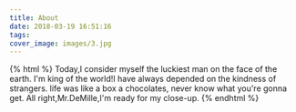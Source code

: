 ```yaml
---
title: About
date: 2018-03-19 16:51:16
tags:
cover_image: images/3.jpg
---
```

{% html %}
Today,I consider myself the luckiest man on the face of the earth.
I'm king of the world!I have always depended on the kindness of strangers.
life was like a box a chocolates, never know what you're gonna get.
All right,Mr.DeMille,I'm ready for my close-up.
{% endhtml %}